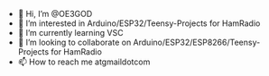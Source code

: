 - 👋 Hi, I’m @OE3GOD
- 👀 I’m interested in Arduino/ESP32/Teensy-Projects for HamRadio
- 🌱 I’m currently learning VSC
- 💞️ I’m looking to collaborate on Arduino/ESP32/ESP8266/Teensy-Projects for HamRadio
- 📫 How to reach me <username>atgmaildotcom

<!---
OE3GOD/OE3GOD is a ✨ special ✨ repository because its `README.md` (this file) appears on your GitHub profile.
You can click the Preview link to take a look at your changes.
--->
